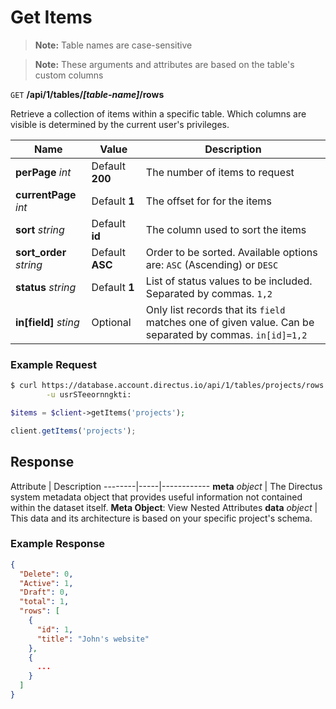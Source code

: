 # Get Items

> **Note:** Table names are case-sensitive

> **Note:** These arguments and attributes are based on the table's custom columns

<span class="request">`GET` **/api/1/tables/_[table-name]_/rows**</span>

<span class="description">Retrieve a collection of items within a specific table. Which columns are visible is determined by the current user's privileges.</span>

<span class="arguments">Name</span> | Value | Description
--------|-----|------------
**perPage** _int_ | <span class="default">Default **200**</span> | The number of items to request
**currentPage** _int_ | <span class="default">Default **1**</span> | The offset for for the items
**sort** _string_ | <span class="default">Default **id**</span> | The column used to sort the items
**sort_order** _string_ | <span class="default">Default **ASC**</span> | Order to be sorted. Available options are: `ASC` (Ascending) or `DESC`
**status** _string_ | <span class="default">Default **1**</span> | List of status values to be included. Separated by commas. `1,2`
**in[field]**  _sting_ | <span class="default">Optional</span> | Only list records that its `field` matches one of given value. Can be separated by commas. `in[id]=1,2`

### Example Request

```bash
$ curl https://database.account.directus.io/api/1/tables/projects/rows \
        -u usrSTeeornngkti:
```

```php
$items = $client->getItems('projects');
```

```javascript
client.getItems('projects');
```

## Response

<span class="attributes">Attribute</span> | Description
--------|-----|------------
**meta** _object_ | The Directus system metadata object that provides useful information not contained within the dataset itself. <a class="object">**Meta Object**: View Nested Attributes</a>
<span class="custom">**data**</span> _object_ | <span class="custom">This data and its architecture is based on your specific project's schema.</span>

### Example Response
```json
{
  "Delete": 0,
  "Active": 1,
  "Draft": 0,
  "total": 1,
  "rows": [
    {
      "id": 1,
      "title": "John's website"
    },
    {
      ...
    }
  ]
}
```
